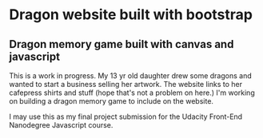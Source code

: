 # Dragon website built with bootstrap
## Dragon memory game built with canvas and javascript

This is a work in progress.  My 13 yr old daughter drew some dragons and wanted to start a business selling her artwork.  The website links to her cafepress shirts and stuff (hope that's not a problem on here.)  I'm working on building a dragon memory game to include on the website.

I may use this as my final project submission for the Udacity Front-End Nanodegree Javascript course.
